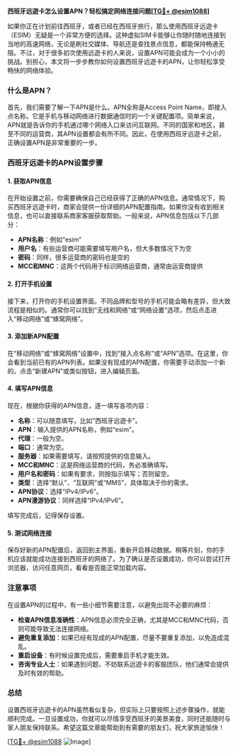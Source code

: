 **西班牙远遊卡怎么设置APN？轻松搞定网络连接问题[[TG💪+ @esim1088](https://t.me/s/esim1088)]**

如果你正在计划前往西班牙，或者已经在西班牙旅行，那么使用西班牙远遊卡（ESIM）无疑是一个非常方便的选择。这种虚拟SIM卡能够让你随时随地连接到当地的高速网络，无论是刷社交媒体、导航还是查找景点信息，都能保持畅通无阻。不过，对于很多初次使用远遊卡的人来说，设置APN可能会成为一个小小的挑战。别担心，本文将一步步教你如何设置西班牙远遊卡的APN，让你轻松享受畅快的网络体验。

### 什么是APN？

首先，我们需要了解一下APN是什么。APN全称是Access Point Name，即接入点名称。它是手机与移动网络进行数据通信时的一个关键配置项。简单来说，APN就是告诉你的手机通过哪个网络入口来访问互联网。不同的国家和地区，甚至不同的运营商，其APN设置都会有所不同。因此，在使用西班牙远遊卡之前，正确设置APN是非常重要的一步。

### 西班牙远遊卡的APN设置步骤

#### 1. 获取APN信息

在开始设置之前，你需要确保自己已经获得了正确的APN信息。通常情况下，购买西班牙远遊卡时，商家会提供一份详细的APN配置指南。如果你没有收到相关信息，也可以直接联系商家客服获取帮助。一般来说，APN信息包括以下几部分：

- **APN名称**：例如“esim”
- **用户名**：有些运营商可能需要填写用户名，但大多数情况下为空
- **密码**：同样，很多运营商的密码也是空的
- **MCC和MNC**：这两个代码用于标识网络运营商，通常由运营商提供

#### 2. 打开手机设置

接下来，打开你的手机设置界面。不同品牌和型号的手机可能会略有差异，但大致流程是相似的。通常你可以找到“无线和网络”或“网络设置”选项，然后点击进入“移动网络”或“蜂窝网络”。

#### 3. 添加新APN配置

在“移动网络”或“蜂窝网络”设置中，找到“接入点名称”或“APN”选项。在这里，你会看到当前已有的APN列表。如果没有现成的APN配置，你需要手动添加一个新的。点击“新建APN”或类似按钮，进入编辑页面。

#### 4. 填写APN信息

现在，根据你获得的APN信息，逐一填写各项内容：

- **名称**：可以随意填写，比如“西班牙远遊卡”。
- **APN**：输入提供的APN名称，例如“esim”。
- **代理**：一般为空。
- **端口**：通常为空。
- **服务器**：如果需要填写，请按照提供的信息输入。
- **MCC和MNC**：这是网络运营商的代码，务必准确填写。
- **用户名和密码**：如果有要求，则按指示填写；否则留空。
- **类型**：选择“默认”、“互联网”或“MMS”，具体取决于你的需求。
- **APN协议**：选择“IPv4/IPv6”。
- **APN漫游协议**：同样选择“IPv4/IPv6”。

填写完成后，记得保存设置。

#### 5. 测试网络连接

保存好新的APN配置后，返回到主界面，重新开启移动数据。稍等片刻，你的手机应该就能成功连接到西班牙的网络了。为了确认是否设置成功，你可以尝试打开浏览器，访问任意网页，看看是否能正常加载内容。

### 注意事项

在设置APN的过程中，有一些小细节需要注意，以避免出现不必要的麻烦：

- **检查APN信息准确性**：APN信息必须完全正确，尤其是MCC和MNC代码，否则可能导致无法连接网络。
- **避免重复添加**：如果已经有现成的APN配置，尽量不要重复添加，以免造成混乱。
- **重启设备**：有时候设置完成后，需要重启手机才能生效。
- **咨询专业人士**：如果遇到问题，不妨联系远遊卡的客服团队，他们通常会提供及时有效的帮助。

### 总结

设置西班牙远遊卡的APN虽然看似复杂，但实际上只要按照上述步骤操作，就能顺利完成。一旦设置成功，你就可以尽情享受西班牙的美景美食，同时还能随时与家人朋友保持联系。希望这篇文章能帮助到有需要的朋友们，祝大家旅途愉快！

[[TG💪+ @esim1088](https://t.me/s/esim1088) ![Image](https://i.postimg.cc/4NQfJmqS/Snipaste-2025-05-13-00-14-12.png)]
